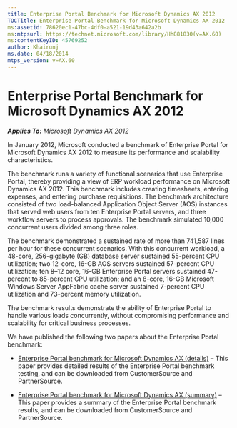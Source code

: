 ```yaml
---
title: Enterprise Portal Benchmark for Microsoft Dynamics AX 2012
TOCTitle: Enterprise Portal Benchmark for Microsoft Dynamics AX 2012
ms:assetid: 78620ec1-47bc-4df0-a521-19d43a642a2b
ms:mtpsurl: https://technet.microsoft.com/library/Hh881830(v=AX.60)
ms:contentKeyID: 45769252
author: Khairunj
ms.date: 04/18/2014
mtps_version: v=AX.60
---
```


# Enterprise Portal Benchmark for Microsoft Dynamics AX 2012 


_**Applies To:** Microsoft Dynamics AX 2012_

In January 2012, Microsoft conducted a benchmark of Enterprise Portal for Microsoft Dynamics AX 2012 to measure its performance and scalability characteristics.

The benchmark runs a variety of functional scenarios that use Enterprise Portal, thereby providing a view of ERP workload performance on Microsoft Dynamics AX 2012. This benchmark includes creating timesheets, entering expenses, and entering purchase requisitions. The benchmark architecture consisted of two load-balanced Application Object Server (AOS) instances that served web users from ten Enterprise Portal servers, and three workflow servers to process approvals. The benchmark simulated 10,000 concurrent users divided among three roles.

The benchmark demonstrated a sustained rate of more than 741,587 lines per hour for these concurrent scenarios. With this concurrent workload, a 48-core, 256-gigabyte (GB) database server sustained 55-percent CPU utilization; two 12-core, 16-GB AOS servers sustained 57-percent CPU utilization; ten 8–12 core, 16-GB Enterprise Portal servers sustained 47-percent to 85-percent CPU utilization; and an 8-core, 16-GB Microsoft Windows Server AppFabric cache server sustained 7-percent CPU utilization and 73-percent memory utilization.

The benchmark results demonstrate the ability of Enterprise Portal to handle various loads concurrently, without compromising performance and scalability for critical business processes.

We have published the following two papers about the Enterprise Portal benchmark:

  - [Enterprise Portal benchmark for Microsoft Dynamics AX (details)](https://go.microsoft.com/fwlink/?linkid=245627) – This paper provides detailed results of the Enterprise Portal benchmark testing, and can be downloaded from CustomerSource and PartnerSource.

  - [Enterprise Portal benchmark for Microsoft Dynamics AX (summary)](https://go.microsoft.com/fwlink/?linkid=245631) – This paper provides a summary of the Enterprise Portal benchmark results, and can be downloaded from CustomerSource and PartnerSource.

  


